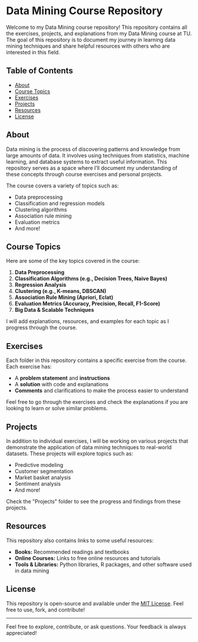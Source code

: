 # Data Mining Course Repository
 
 Welcome to my Data Mining course repository! This repository contains all the exercises, projects, and explanations from my Data Mining course at TU. The goal of this repository is to document my journey in learning data mining techniques and share helpful resources with others who are interested in this field.
 
 ## Table of Contents
 - [About](#about)
 - [Course Topics](#course-topics)
 - [Exercises](#exercises)
 - [Projects](#projects)
 - [Resources](#resources)
 - [License](#license)
 
 ## About
 Data mining is the process of discovering patterns and knowledge from large amounts of data. It involves using techniques from statistics, machine learning, and database systems to extract useful information. This repository serves as a space where I’ll document my understanding of these concepts through course exercises and personal projects.
 
 The course covers a variety of topics such as:
 - Data preprocessing
 - Classification and regression models
 - Clustering algorithms
 - Association rule mining
 - Evaluation metrics
 - And more!
 
 ## Course Topics
 Here are some of the key topics covered in the course:
 1. **Data Preprocessing**
 2. **Classification Algorithms (e.g., Decision Trees, Naive Bayes)**
 3. **Regression Analysis**
 4. **Clustering (e.g., K-means, DBSCAN)**
 5. **Association Rule Mining (Apriori, Eclat)**
 6. **Evaluation Metrics (Accuracy, Precision, Recall, F1-Score)**
 7. **Big Data & Scalable Techniques**
 
 I will add explanations, resources, and examples for each topic as I progress through the course.
 
 ## Exercises
 Each folder in this repository contains a specific exercise from the course. Each exercise has:
 - A **problem statement** and **instructions**
 - A **solution** with code and explanations
 - **Comments** and clarifications to make the process easier to understand
 
 Feel free to go through the exercises and check the explanations if you are looking to learn or solve similar problems.
 
 ## Projects
 In addition to individual exercises, I will be working on various projects that demonstrate the application of data mining techniques to real-world datasets. These projects will explore topics such as:
 - Predictive modeling
 - Customer segmentation
 - Market basket analysis
 - Sentiment analysis
 - And more!
 
 Check the "Projects" folder to see the progress and findings from these projects.
 
 ## Resources
 This repository also contains links to some useful resources:
 - **Books:** Recommended readings and textbooks
 - **Online Courses:** Links to free online resources and tutorials
 - **Tools & Libraries:** Python libraries, R packages, and other software used in data mining
 
 ## License
 This repository is open-source and available under the [MIT License](LICENSE). Feel free to use, fork, and contribute!
 
 ---
 
 Feel free to explore, contribute, or ask questions. Your feedback is always appreciated!
